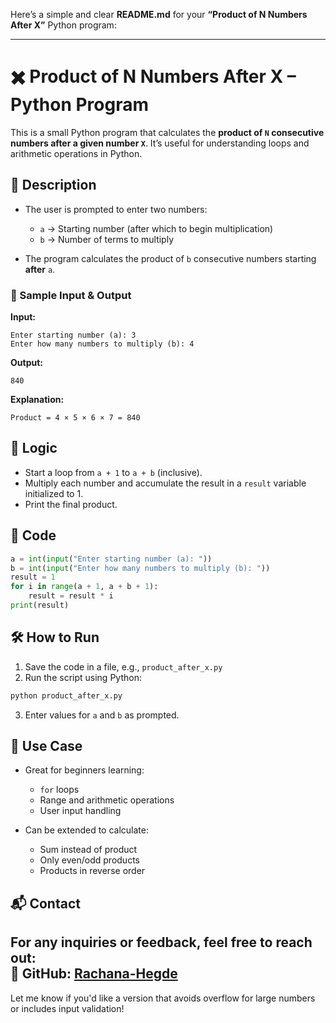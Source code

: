 Here’s a simple and clear **README.md** for your **“Product of N Numbers After X”** Python program:

---

# ✖️ Product of N Numbers After X – Python Program

This is a small Python program that calculates the **product of `N` consecutive numbers after a given number `X`**. It’s useful for understanding loops and arithmetic operations in Python.

## 📌 Description

* The user is prompted to enter two numbers:

  * `a` → Starting number (after which to begin multiplication)
  * `b` → Number of terms to multiply
* The program calculates the product of `b` consecutive numbers starting **after** `a`.

### 🧾 Sample Input & Output

**Input:**

```
Enter starting number (a): 3  
Enter how many numbers to multiply (b): 4
```

**Output:**

```
840
```

**Explanation:**

```
Product = 4 × 5 × 6 × 7 = 840
```

## 🧠 Logic

* Start a loop from `a + 1` to `a + b` (inclusive).
* Multiply each number and accumulate the result in a `result` variable initialized to 1.
* Print the final product.

## 🧾 Code

```python
a = int(input("Enter starting number (a): "))
b = int(input("Enter how many numbers to multiply (b): "))
result = 1
for i in range(a + 1, a + b + 1):
    result = result * i
print(result)
```

## 🛠️ How to Run

1. Save the code in a file, e.g., `product_after_x.py`
2. Run the script using Python:

```bash
python product_after_x.py
```

3. Enter values for `a` and `b` as prompted.

## 🎯 Use Case

* Great for beginners learning:

  * `for` loops
  * Range and arithmetic operations
  * User input handling

* Can be extended to calculate:

  * Sum instead of product
  * Only even/odd products
  * Products in reverse order

## 📬 Contact  

For any inquiries or feedback, feel free to reach out:    
🔗 **GitHub**: [Rachana-Hegde](https://github.com/Rachana-Hegde)
---

Let me know if you'd like a version that avoids overflow for large numbers or includes input validation!
